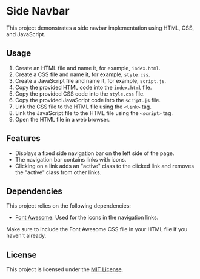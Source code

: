 # Side Navbar

This project demonstrates a side navbar implementation using HTML, CSS, and JavaScript.

## Usage

1. Create an HTML file and name it, for example, `index.html`.
2. Create a CSS file and name it, for example, `style.css`.
3. Create a JavaScript file and name it, for example, `script.js`.
4. Copy the provided HTML code into the `index.html` file.
5. Copy the provided CSS code into the `style.css` file.
6. Copy the provided JavaScript code into the `script.js` file.
7. Link the CSS file to the HTML file using the `<link>` tag.
8. Link the JavaScript file to the HTML file using the `<script>` tag.
9. Open the HTML file in a web browser.

## Features

- Displays a fixed side navigation bar on the left side of the page.
- The navigation bar contains links with icons.
- Clicking on a link adds an "active" class to the clicked link and removes the "active" class from other links.


## Dependencies

This project relies on the following dependencies:

- [Font Awesome](https://fontawesome.com/): Used for the icons in the navigation links.

Make sure to include the Font Awesome CSS file in your HTML file if you haven't already.

## License

This project is licensed under the [MIT License](LICENSE).
